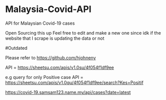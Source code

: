 # Malaysia-Covid-API
API for Malaysian Covid-19 cases

Open Sourcing this up 
Feel free to edit and make a new one since idk if the website that I scrape is updating the data or not 

#Outdated

Please refer to https://github.com/hjohneny

API = https://sheetsu.com/apis/v1.0su/4f054f1df9ee

e.g query for only Positive case
API = https://sheetsu.com/apis/v1.0qu/4f054f1df9ee/search?Kes=Positif


https://covid-19.samsam123.name.my/api/cases?date=latest